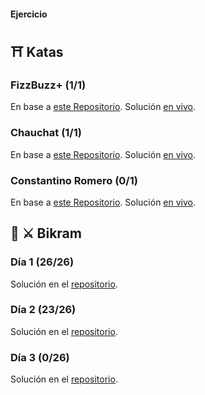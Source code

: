 #### Ejercicio 


## ⛩ Katas

### FizzBuzz+ (1/1)
En base a [este Repositorio](https://github.com/TheBridge-FullStackDeveloper/fundamentos-de-programacion-kata-fizzbuzz).
Solución [en vivo](https://replit.com/@PalaGato76219/TBW3-JSBizzfuzz#index.js).

### Chauchat (1/1)
En base a [este Repositorio](https://github.com/TheBridge-FullStackDeveloper/fundamentos-de-programacion-kata-chauchat).
Solución [en vivo](https://replit.com/@PalaGato76219/TBW3-JSChauchat#index.js).

### Constantino Romero (0/1)
En base a [este Repositorio](https://github.com/TheBridge-FullStackDeveloper/fundamentos-de-programacion-kata-constantino-romero).
Solución [en vivo](https://replit.com/@PalaGato76219/TBw3-JSConstantino-Romero#index.js).



## 🏰 ⚔️ Bikram

### Día 1 (26/26)
Solución en el [repositorio](https://github.com/TommyTraddles/TB_W3-JS_Bikram-1).


### Día 2 (23/26)
Solución en el [repositorio](https://github.com/TommyTraddles/TB_W3-JS_Bikram-2).


### Día 3 (0/26)
Solución en el [repositorio](https://github.com/TommyTraddles/TB_W3-JS_Bikram-3).

